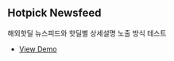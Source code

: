 ## Hotpick Newsfeed
해외핫딜 뉴스피드와 핫딜별 상세설명 노출 방식 테스트

* [View Demo](http://www.iamnotokay.org/hotpick_newsfeed/index.html)

